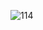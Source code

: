 ![114](https://github.com/skygitIG/Reels-since-july-2023/assets/117715724/db82bacc-0dfb-439e-9302-f5e9d9118379)

